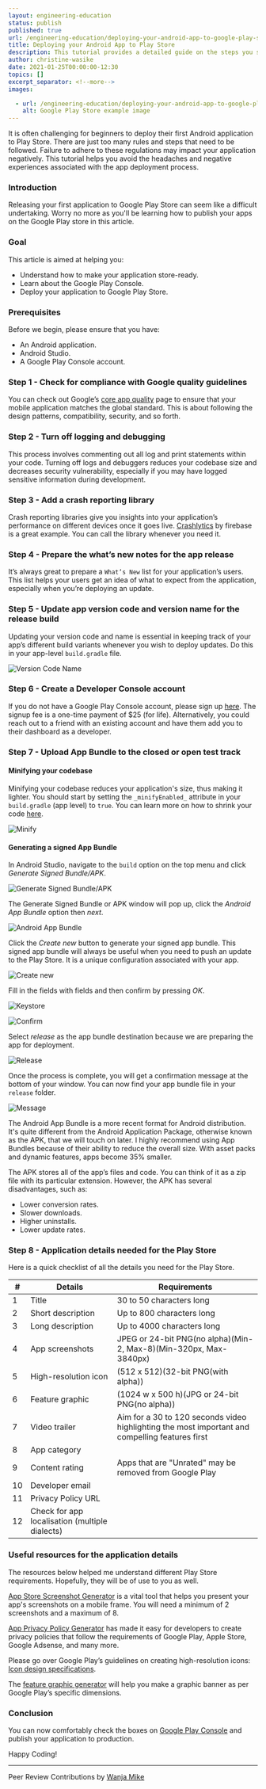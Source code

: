 ```yaml
---
layout: engineering-education
status: publish
published: true
url: /engineering-education/deploying-your-android-app-to-google-play-store/
title: Deploying your Android App to Play Store
description: This tutorial provides a detailed guide on the steps you should follow when deploying your Android application to the Play Store.
author: christine-wasike
date: 2021-01-25T00:00:00-12:30
topics: []
excerpt_separator: <!--more-->
images:

  - url: /engineering-education/deploying-your-android-app-to-google-play-store/hero.jpg
    alt: Google Play Store example image
---
```

It is often challenging for beginners to deploy their first Android application to Play Store. There are just too many rules and steps that need to be followed. Failure to adhere to these regulations may impact your application negatively. This tutorial helps you avoid the headaches and negative experiences associated with the app deployment process.
<!--more-->
### Introduction
Releasing your first application to Google Play Store can seem like a difficult undertaking. Worry no more as you'll be learning how to publish your apps on the Google Play store in this article. 

### Goal
This article is aimed at helping you:
- Understand how to make your application store-ready.
- Learn about the Google Play Console.
- Deploy your application to Google Play Store. 

### Prerequisites
Before we begin, please ensure that you have:
- An Android application.
- Android Studio.
- A Google Play Console account.

### Step 1 - Check for compliance with Google quality guidelines
You can check out Google’s [core app quality](https://developer.android.com/docs/quality-guidelines/core-app-quality) page to ensure that your mobile application matches the global standard. This is about following the design patterns, compatibility, security, and so forth.

### Step 2 - Turn off logging and debugging
This process involves commenting out all log and print statements within your code. Turning off logs and debuggers reduces your codebase size and decreases security vulnerability, especially if you may have logged sensitive information during development.

### Step 3 - Add a crash reporting library
Crash reporting libraries give you insights into your application’s performance on different devices once it goes live. [Crashlytics](https://firebase.google.com/docs/crashlytics) by firebase is a great example. You can call the library whenever you need it.

### Step 4 - Prepare the what’s new notes for the app release
It’s always great to prepare a `What’s New` list for your application’s users. This list helps your users get an idea of what to expect from the application, especially when you’re deploying an update.

### Step 5 - Update app version code and version name for the release build
Updating your version code and name is essential in keeping track of your app’s different build variants whenever you wish to deploy updates. Do this in your app-level `build.gradle` file.

![Version Code Name](/engineering-education/deploying-your-android-app-to-google-play-store/version_code_name.png)

### Step 6 - Create a Developer Console account
If you do not have a Google Play Console account, please sign up [here](https://play.google.com/apps/publish). The signup fee is a one-time payment of $25 (for life). Alternatively, you could reach out to a friend with an existing account and have them add you to their dashboard as a developer.

### Step 7 - Upload App Bundle to the closed or open test track
#### Minifying your codebase
Minifying your codebase reduces your application's size, thus making it lighter. You should start by setting the `_minifyEnabled_` attribute in your `build.gradle` (app level) to `true`. You can learn more on how to shrink your code [here](https://developer.android.com/studio/build/shrink-code).

![Minify](/engineering-education/deploying-your-android-app-to-google-play-store/minify.png)

#### Generating a signed App Bundle
In Android Studio, navigate to the `build` option on the top menu and click *Generate Signed Bundle/APK*.

![Generate Signed Bundle/APK](/engineering-education/deploying-your-android-app-to-google-play-store/generate_app_bundle.png)

The Generate Signed Bundle or APK window will pop up, click the *Android App Bundle* option then *next*.

![Android App Bundle](/engineering-education/deploying-your-android-app-to-google-play-store/android_app_bundle.png)

Click the *Create new* button to generate your signed app bundle. This signed app bundle will always be useful when you need to push an update to the Play Store. It is a unique configuration associated with your app.

![Create new](/engineering-education/deploying-your-android-app-to-google-play-store/create_new.png)

Fill in the fields with fields and then confirm by pressing *OK*.

![Keystore](/engineering-education/deploying-your-android-app-to-google-play-store/key_store.png)

![Confirm](/engineering-education/deploying-your-android-app-to-google-play-store/confirm.png)

Select *release* as the app bundle destination because we are preparing the app for deployment.

![Release](/engineering-education/deploying-your-android-app-to-google-play-store/release.png)

Once the process is complete, you will get a confirmation message at the bottom of your window. You can now find your app bundle file in your `release` folder.

![Message](/engineering-education/deploying-your-android-app-to-google-play-store/message.png)

The Android App Bundle is a more recent format for Android distribution. It's quite different from the Android Application Package, otherwise known as the APK, that we will touch on later. I highly recommend using App Bundles because of their ability to reduce the overall size. With asset packs and dynamic features, apps become 35% smaller.

The APK stores all of the app’s files and code. You can think of it as a zip file with its particular extension. However, the APK has several disadvantages, such as:
- Lower conversion rates.
- Slower downloads.
- Higher uninstalls.
- Lower update rates.

### Step 8 - Application details needed for the Play Store
Here is a quick checklist of all the details you need for the Play Store.

| #   | Details                                        | Requirements |
| --- | --------------------                           | ----------- |
| 1   | Title                                          | 30 to 50 characters long |
| 2   | Short description                              | Up to 800 characters long |
| 3   | Long description                               | Up to 4000 characters long |
| 4   | App screenshots                                | JPEG or 24-bit PNG(no alpha)(Min-2, Max-8)(Min-320px, Max-3840px)|
| 5   | High-resolution icon                           | (512 x 512)(32-bit PNG(with alpha))|
| 6   | Feature graphic                                | (1024 w x 500 h)(JPG or 24-bit PNG(no alpha)) |
| 7   | Video trailer                                  | Aim for a 30 to 120 seconds video highlighting the most important and compelling features first|
| 8   | App category                                   |  |
| 9   | Content rating                                 | Apps that are "Unrated" may be removed from Google Play |
| 10  | Developer email                                |  |
| 11  | Privacy Policy URL                             |  |
| 12  | Check for app localisation (multiple dialects) |  |


### Useful resources for the application details
The resources below helped me understand different Play Store requirements. Hopefully, they will be of use to you as well.

[App Store Screenshot Generator](https://www.appstorescreenshot.com/) is a vital tool that helps you present your app's screenshots on a mobile frame. You will need a minimum of 2 screenshots and a maximum of 8.

[App Privacy Policy Generator](https://app-privacy-policy-generator.firebaseapp.com/) has made it easy for developers to create privacy policies that follow the requirements of Google Play, Apple Store, Google Adsense, and many 
more.

Please go over Google Play’s guidelines on creating high-resolution icons: [Icon design specifications](https://developer.android.com/google-play/resources/icon-design-specifications).

The [feature graphic generator](https://www.norio.be/graphic-generator/) will help you make a graphic banner as per Google Play’s specific dimensions.

### Conclusion
You can now comfortably check the boxes on [Google Play Console](https://play.google.com/apps/publish) and publish your application to production.

Happy Coding!

---
Peer Review Contributions by [Wanja Mike](/engineering-education/authors/michael-barasa/)